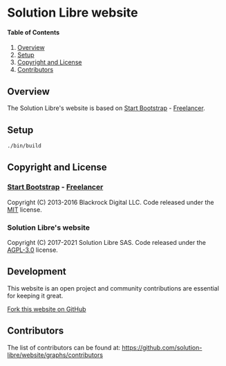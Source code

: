# Solution Libre website

<!-- markdownlint-disable-next-line MD001 -->
#### Table of Contents

1. [Overview](#overview)
2. [Setup](#setup)
3. [Copyright and License](#copyright-and-license)
4. [Contributors](#contributors)

## Overview

The Solution Libre's website is based on [Start Bootstrap](http://startbootstrap.com/) -
[Freelancer](http://startbootstrap.com/template-overviews/freelancer/).

## Setup

```sh
./bin/build
```

## Copyright and License

### [Start Bootstrap](http://startbootstrap.com/) - [Freelancer](http://startbootstrap.com/template-overviews/freelancer/)

Copyright (C) 2013-2016 Blackrock Digital LLC. Code released under the
[MIT](https://github.com/BlackrockDigital/startbootstrap-freelancer/blob/gh-pages/LICENSE) license.

### Solution Libre's website

Copyright (C) 2017-2021 Solution Libre SAS. Code released under the
[AGPL-3.0](https://raw.githubusercontent.com/solution-libre/website/master/LICENSE) license.

## Development

This website is an open project and community contributions are essential for keeping it great.

[Fork this website on GitHub](https://github.com/solution-libre/website/fork)

## Contributors

The list of contributors can be found at: <https://github.com/solution-libre/website/graphs/contributors>
